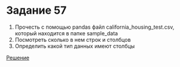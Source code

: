 # Задание 57

1. Прочесть с помощью pandas файл california_housing_test.csv, который находится в папке sample_data
2. Посмотреть сколько в нем строк и столбцов
3. Определить какой тип данных имеют столбцы

[Решение](https://colab.research.google.com/drive/1gwp8ATXU88eJo_sZ1YGwtrWwI0VspljZ?usp=sharing)